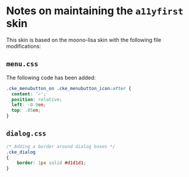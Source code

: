# Notes on maintaining the `a11yfirst` skin

This skin is based on the moono-lisa skin with the following file modifications:

## `menu.css`

The following code has been added:

```css
.cke_menubutton_on .cke_menubutton_icon:after {
  content: '✓';
  position: relative;
  left: -0.9em;
  top: .05em;
}
```


## `dialog.css`

```css
/* Adding a border around dialog boxes */
.cke_dialog
{
    border: 1px solid #d1d1d1;
}
```
